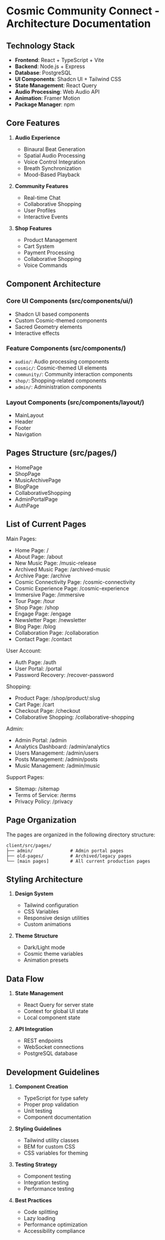 # Cosmic Community Connect - Architecture Documentation

## Technology Stack

- **Frontend**: React + TypeScript + Vite
- **Backend**: Node.js + Express
- **Database**: PostgreSQL
- **UI Components**: Shadcn UI + Tailwind CSS
- **State Management**: React Query
- **Audio Processing**: Web Audio API
- **Animation**: Framer Motion
- **Package Manager**: npm

## Core Features

1. **Audio Experience**
   - Binaural Beat Generation
   - Spatial Audio Processing
   - Voice Control Integration
   - Breath Synchronization
   - Mood-Based Playback

2. **Community Features**
   - Real-time Chat
   - Collaborative Shopping
   - User Profiles
   - Interactive Events

3. **Shop Features**
   - Product Management
   - Cart System
   - Payment Processing
   - Collaborative Shopping
   - Voice Commands

## Component Architecture

### Core UI Components (src/components/ui/)
- Shadcn UI based components
- Custom Cosmic-themed components
- Sacred Geometry elements
- Interactive effects

### Feature Components (src/components/)
- `audio/`: Audio processing components
- `cosmic/`: Cosmic-themed UI elements
- `community/`: Community interaction components
- `shop/`: Shopping-related components
- `admin/`: Administration components

### Layout Components (src/components/layout/)
- MainLayout
- Header
- Footer
- Navigation

## Pages Structure (src/pages/)
- HomePage
- ShopPage
- MusicArchivePage
- BlogPage
- CollaborativeShopping
- AdminPortalPage
- AuthPage


## List of Current Pages

Main Pages:
- Home Page: /
- About Page: /about
- New Music Page: /music-release
- Archived Music Page: /archived-music
- Archive Page: /archive
- Cosmic Connectivity Page: /cosmic-connectivity  
- Cosmic Experience Page: /cosmic-experience
- Immersive Page: /immersive
- Tour Page: /tour
- Shop Page: /shop
- Engage Page: /engage
- Newsletter Page: /newsletter
- Blog Page: /blog
- Collaboration Page: /collaboration
- Contact Page: /contact

User Account:
- Auth Page: /auth
- User Portal: /portal
- Password Recovery: /recover-password

Shopping:
- Product Page: /shop/product/:slug
- Cart Page: /cart
- Checkout Page: /checkout
- Collaborative Shopping: /collaborative-shopping

Admin:
- Admin Portal: /admin
- Analytics Dashboard: /admin/analytics
- Users Management: /admin/users
- Posts Management: /admin/posts
- Music Management: /admin/music

Support Pages:
- Sitemap: /sitemap
- Terms of Service: /terms
- Privacy Policy: /privacy

## Page Organization

The pages are organized in the following directory structure:
```
client/src/pages/
├── admin/              # Admin portal pages
├── old-pages/          # Archived/legacy pages
└── [main pages]        # All current production pages
```

## Styling Architecture

1. **Design System**
   - Tailwind configuration
   - CSS Variables
   - Responsive design utilities
   - Custom animations

2. **Theme Structure**
   - Dark/Light mode
   - Cosmic theme variables
   - Animation presets

## Data Flow

1. **State Management**
   - React Query for server state
   - Context for global UI state
   - Local component state

2. **API Integration**
   - REST endpoints
   - WebSocket connections
   - PostgreSQL database

## Development Guidelines

1. **Component Creation**
   - TypeScript for type safety
   - Proper prop validation
   - Unit testing
   - Component documentation

2. **Styling Guidelines**
   - Tailwind utility classes
   - BEM for custom CSS
   - CSS variables for theming

3. **Testing Strategy**
   - Component testing
   - Integration testing
   - Performance testing

4. **Best Practices**
   - Code splitting
   - Lazy loading
   - Performance optimization
   - Accessibility compliance